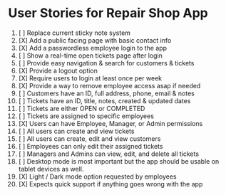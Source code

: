 # User Stories for Repair Shop App

1. [ ] Replace current sticky note system
2. [X] Add a public facing page with basic contact info
3. [X] Add a passwordless employee login to the app
4. [ ] Show a real-time open tickets page after login
5. [ ] Provide easy navigation & search for customers & tickets
6. [X] Provide a logout option
7. [X] Require users to login at least once per week
8. [X] Provide a way to remove employee access asap if needed
9. [ ] Customers have an ID, full address, phone, email & notes
10. [ ] Tickets have an ID, title, notes, created & updated dates
11. [ ] Tickets are either OPEN or COMPLETED
12. [ ] Tickets are assigned to specific employees
13. [X] Users can have Employee, Manager, or Admin permissions
14. [ ] All users can create and view tickets
15. [ ] All users can create, edit and view customers
16. [ ] Employees can only edit their assigned tickets
17. [ ] Managers and Admins can view, edit, and delete all tickets
18. [ ] Desktop mode is most important but the app should be usable on tablet devices as well.
19. [X] Light / Dark mode option requested by employees
20. [X] Expects quick support if anything goes wrong with the app

